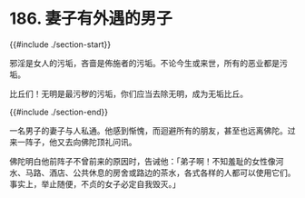 # 186. 妻子有外遇的男子
{{#include ./section-start}}

邪淫是女人的污垢，吝啬是佈施者的污垢。不论今生或来世，所有的恶业都是污垢。



比丘们！无明是最污秽的污垢，你们应当去除无明，成为无垢比丘。

{{#include ./section-end}}

一名男子的妻子与人私通。他感到惭愧，而迴避所有的朋友，甚至也远离佛陀。过来一阵子，他又去向佛陀顶礼问讯。

佛陀明白他前阵子不曾前来的原因时，告诫他：「弟子啊！不知羞耻的女性像河水、马路、酒店、公共休息的房舍或路边的茶水，各式各样的人都可以使用它们。事实上，举止随便，不贞的女子必定自我毁灭。」

